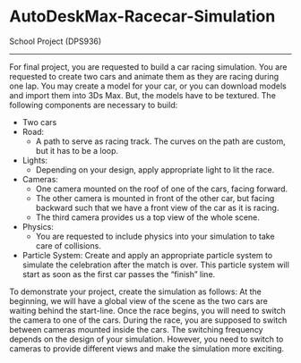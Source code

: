# AutoDeskMax-Racecar-Simulation
School Project (DPS936)

---

For final project, you are requested to build a car racing simulation. You are requested to create two cars and animate them as they are racing during one lap. You may create a model for your car, or you can download models and import them into 3Ds Max. But, the models have to be textured. The following components are necessary to build: 

* Two cars
* Road:
  * A path to serve as racing track. The curves on the path are custom, but it has to be a loop. 
* Lights:
  * Depending on your design, apply appropriate light to lit the race. 
* Cameras: 
  * One camera mounted on the roof of one of the cars, facing forward. 
  * The other camera is mounted in front of the other car, but facing backward such that we have a front view of the car as it is racing. 
  * The third camera provides us a top view of the whole scene.
* Physics:
  * You are requested to include physics into your simulation to take care of collisions.
* Particle System: Create and apply an appropriate particle system to simulate the celebration after the match is over. This particle system will start as soon as the first car passes the “finish” line.

To demonstrate your project, create the simulation as follows: 
At the beginning, we will have a global view of the scene as the two cars are waiting behind the start-line. Once the race begins, you will need to switch the camera to one of the cars. During the race, you are supposed to switch between cameras mounted inside the cars. The switching frequency depends on the design of your simulation. However, you need to switch to cameras to provide different views and make the simulation more exciting.
